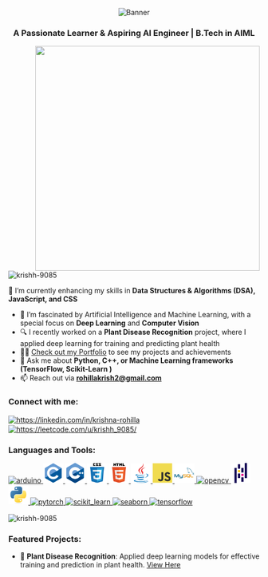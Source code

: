 <p align="center">
 <img src="https://github.com/user-attachments/assets/605dc194-c07d-4aa3-a3fa-961650edff7f" alt= "Banner">
</p>
<h3 align="center">A Passionate Learner & Aspiring AI Engineer | B.Tech in AIML</h3>


<img src="https://github.com/user-attachments/assets/59ad82dd-1cea-460e-a7b8-761378eeb643" align="right" width="450" height="450">
<p align="left"> <img src="https://komarev.com/ghpvc/?username=krishh-9085&label=Profile%20views&color=0e75b6&style=flat" alt="krishh-9085" /> </p>

🌱 I’m currently enhancing my skills in **Data Structures & Algorithms (DSA), JavaScript, and CSS**
- 🤖 I’m fascinated by Artificial Intelligence and Machine Learning, with a special focus on **Deep Learning** and **Computer Vision**
- 🔍 I recently worked on a **Plant Disease Recognition** project, where I applied deep learning for training and predicting plant health
- 👨‍💻 [Check out my Portfolio](https://krishhportfolio.vercel.app/) to see my projects and achievements
- 💬 Ask me about **Python, C++, or Machine Learning frameworks (TensorFlow, Scikit-Learn )**
- 📫 Reach out via **rohillakrish2@gmail.com**

<h3 align="left">Connect with me:</h3>
<p align="left">
<a href="https://linkedin.com/in/krishna-rohilla" target="blank"><img align="center" src="https://raw.githubusercontent.com/rahuldkjain/github-profile-readme-generator/master/src/images/icons/Social/linked-in-alt.svg" alt="https://linkedin.com/in/krishna-rohilla" height="30" width="40" /></a>
<a href="https://leetcode.com/u/krishh_9085/" target="blank"><img align="center" src="https://raw.githubusercontent.com/rahuldkjain/github-profile-readme-generator/master/src/images/icons/Social/leet-code.svg" alt="https://leetcode.com/u/krishh_9085/" height="30" width="40" /></a>
</p>

<h3 align="left">Languages and Tools:</h3>
<p align="left"> <a href="https://www.arduino.cc/" target="_blank" rel="noreferrer"> <img src="https://cdn.worldvectorlogo.com/logos/arduino-1.svg" alt="arduino" width="40" height="40"/> </a> <a href="https://www.cprogramming.com/" target="_blank" rel="noreferrer"> <img src="https://raw.githubusercontent.com/devicons/devicon/master/icons/c/c-original.svg" alt="c" width="40" height="40"/> </a> <a href="https://www.w3schools.com/cpp/" target="_blank" rel="noreferrer"> <img src="https://raw.githubusercontent.com/devicons/devicon/master/icons/cplusplus/cplusplus-original.svg" alt="cplusplus" width="40" height="40"/> </a> <a href="https://www.w3schools.com/css/" target="_blank" rel="noreferrer"> <img src="https://raw.githubusercontent.com/devicons/devicon/master/icons/css3/css3-original-wordmark.svg" alt="css3" width="40" height="40"/> </a> <a href="https://www.w3.org/html/" target="_blank" rel="noreferrer"> <img src="https://raw.githubusercontent.com/devicons/devicon/master/icons/html5/html5-original-wordmark.svg" alt="html5" width="40" height="40"/> </a> <a href="https://www.java.com" target="_blank" rel="noreferrer"> <img src="https://raw.githubusercontent.com/devicons/devicon/master/icons/java/java-original.svg" alt="java" width="40" height="40"/> </a> <a href="https://developer.mozilla.org/en-US/docs/Web/JavaScript" target="_blank" rel="noreferrer"> <img src="https://raw.githubusercontent.com/devicons/devicon/master/icons/javascript/javascript-original.svg" alt="javascript" width="40" height="40"/> </a> <a href="https://www.mysql.com/" target="_blank" rel="noreferrer"> <img src="https://raw.githubusercontent.com/devicons/devicon/master/icons/mysql/mysql-original-wordmark.svg" alt="mysql" width="40" height="40"/> </a> <a href="https://opencv.org/" target="_blank" rel="noreferrer"> <img src="https://www.vectorlogo.zone/logos/opencv/opencv-icon.svg" alt="opencv" width="40" height="40"/> </a> <a href="https://pandas.pydata.org/" target="_blank" rel="noreferrer"> <img src="https://raw.githubusercontent.com/devicons/devicon/2ae2a900d2f041da66e950e4d48052658d850630/icons/pandas/pandas-original.svg" alt="pandas" width="40" height="40"/> </a> <a href="https://www.python.org" target="_blank" rel="noreferrer"> <img src="https://raw.githubusercontent.com/devicons/devicon/master/icons/python/python-original.svg" alt="python" width="40" height="40"/> </a> <a href="https://pytorch.org/" target="_blank" rel="noreferrer"> <img src="https://www.vectorlogo.zone/logos/pytorch/pytorch-icon.svg" alt="pytorch" width="40" height="40"/> </a> <a href="https://scikit-learn.org/" target="_blank" rel="noreferrer"> <img src="https://upload.wikimedia.org/wikipedia/commons/0/05/Scikit_learn_logo_small.svg" alt="scikit_learn" width="40" height="40"/> </a> <a href="https://seaborn.pydata.org/" target="_blank" rel="noreferrer"> <img src="https://seaborn.pydata.org/_images/logo-mark-lightbg.svg" alt="seaborn" width="40" height="40"/> </a> <a href="https://www.tensorflow.org" target="_blank" rel="noreferrer"> <img src="https://www.vectorlogo.zone/logos/tensorflow/tensorflow-icon.svg" alt="tensorflow" width="40" height="40"/> </a> </p>

<p><img align="center" src="https://github-readme-stats.vercel.app/api/top-langs?username=krishh-9085&show_icons=true&locale=en&layout=compact" alt="krishh-9085" /></p>


<h3 align="left">Featured Projects:</h3>
<ul>
  <li>🚀 <b>Plant Disease Recognition</b>: Applied deep learning models for effective training and prediction in plant health. <a href="https://plant-disease-project.streamlit.app/" target="_blank">View Here</a></li>
</ul>
